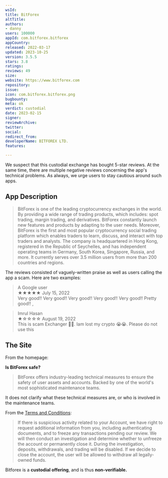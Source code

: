 ```yaml
---
wsId: 
title: BitForex
altTitle: 
authors:
- danny
users: 100000
appId: com.bitforex.bitforex
appCountry: 
released: 2022-03-17
updated: 2023-10-25
version: 3.5.5
stars: 3.8
ratings: 
reviews: 49
size: 
website: https://www.bitforex.com
repository: 
issue: 
icon: com.bitforex.bitforex.png
bugbounty: 
meta: ok
verdict: custodial
date: 2023-02-15
signer: 
reviewArchive: 
twitter: 
social: 
redirect_from: 
developerName: BITFOREX LTD.
features: 

---
```


<div class="alertBox"><div>
We suspect that this custodial exchange has bought 5-star reviews. At the same time, there are multiple negative reviews concerning the app's technical problems. As always, we urge users to stay cautious around such apps.
</div> </div>

## App Description

> BitForex is one of the leading cryptocurrency exchanges in the world. By providing a wide range of trading products, which includes: spot trading, margin trading, and derivatives. BitForex constantly launch new features and products by adapting to the user needs.
Moreover, BitForex is the first and most popular cryptocurrency social trading platform which enables traders to learn, discuss, and interact with top traders and analysts. The company is headquartered in Hong Kong, registered in the Republic of Seychelles, and has independent operating teams in Germany, South Korea, Singapore, Russia, and more. It currently serves over 3.5 million users from more than 200 countries and regions.

The reviews consisted of vaguely-written praise as well as users calling the app a scam. Here are two examples:


> A Google user<br>
  ★★★★★ July 15, 2022 <br>
        Very good!! Very good!! Very good!! Very good!! Very good!! Pretty good!! ,
       
> Imrul Hasan<br>
  ★☆☆☆☆ August 19, 2022 <br>
        This is scam Exchanger 🥵🥵. Iam lost my crypto 😭😭. Please do not use this
        

## The Site

From the homepage:

**Is BitForex safe?**
> BitForex offers industry-leading technical measures to ensure the safety of user assets and accounts. Backed by one of the world's most sophisticated maintenance teams.

It does not clarify what these technical measures are, or who is involved in the maintenance teams.

From the [Terms and Conditions](https://event.bitforex.com/en/Terms.html):

> If there is suspicious activity related to your Account, we have right to request additional information from you, including authenticating documents, and to freeze any transactions pending our review. We will then conduct an investigation and determine whether to unfreeze the account or permanently close it. During the investigation, deposits, withdrawals, and trading will be disabled. If we decide to close the account, the user will be allowed to withdraw all legally-owned funds.

Bitforex is a **custodial offering**, and is thus **non-verifiable.**